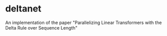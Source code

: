 # deltanet
An implementation of the paper "Parallelizing Linear Transformers with the Delta Rule over Sequence Length"
